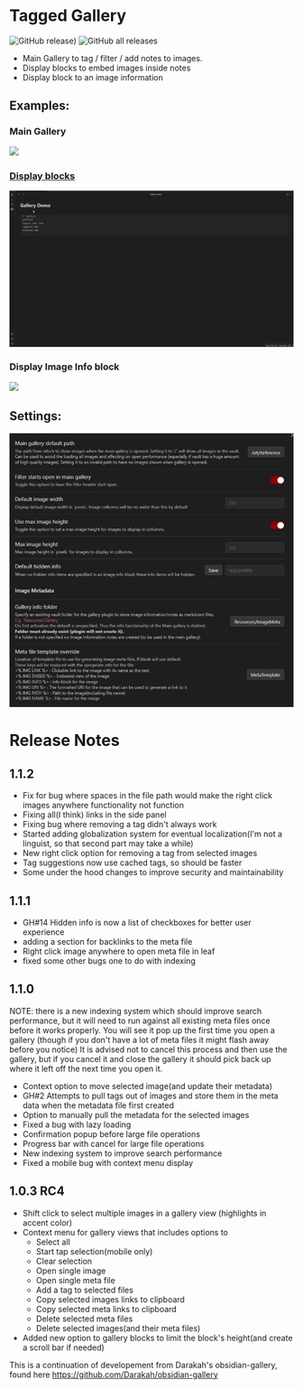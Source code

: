 # Tagged Gallery
![GitHub release)](https://img.shields.io/github/v/release/TomNCatz/obsidian-gallery)
![GitHub all releases](https://img.shields.io/github/downloads/TomNCatz/obsidian-gallery/total)

- Main Gallery to tag / filter / add notes to images.
- Display blocks to embed images inside notes
- Display block to an image information

## Examples:

### Main Gallery
![](https://raw.githubusercontent.com/TomNCatz/obsidian-gallery/main/docs/images/Example_main_gallery.gif)

### [Display blocks](docs/READEME_DisplayBlocks.md)

![](https://raw.githubusercontent.com/TomNCatz/obsidian-gallery/main/docs/images/Example_Display_Block.gif)

### Display Image Info block

![](https://raw.githubusercontent.com/TomNCatz/obsidian-gallery/main/docs/images/Example_Info_Block.gif)

## Settings:

![](https://raw.githubusercontent.com/TomNCatz/obsidian-gallery/main/docs/images/Gallery_Settings.png)


# Release Notes
## 1.1.2
 - Fix for bug where spaces in the file path would make the right click images anywhere functionality not function
 - Fixing all(I think) links in the side panel
 - Fixing bug where removing a tag didn't always work
 - Started adding globalization system for eventual localization(I'm not a linguist, so that second part may take a while)
 - New right click option for removing a tag from selected images
 - Tag suggestions now use cached tags, so should be faster
 - Some under the hood changes to improve security and maintainability

## 1.1.1
 - GH#14 Hidden info is now a list of checkboxes for better user experience
 - adding a section for backlinks to the meta file
 - Right click image anywhere to open meta file in leaf
 - fixed some other bugs one to do with indexing

## 1.1.0
NOTE: there is a new indexing system which should improve search performance, but it will need to run against all existing meta files once before it works properly. You will see it pop up the first time you open a gallery (though if you don't have a lot of meta files it might flash away before you notice) It is advised not to cancel this process and then use the gallery, but if you cancel it and close the gallery it should pick back up where it left off the next time you open it.
 - Context option to move selected image(and update their metadata)
 - GH#2 Attempts to pull tags out of images and store them in the meta data when the metadata file first created
 - Option to manually pull the metadata for the selected images
 - Fixed a bug with lazy loading
 - Confirmation popup before large file operations
 - Progress bar with cancel for large file operations
 - New indexing system to improve search performance
 - Fixed a mobile bug with context menu display

## 1.0.3 RC4
 - Shift click to select multiple images in a gallery view (highlights in accent color)
 - Context menu for gallery views that includes options to
	 - Select all
	 - Start tap selection(mobile only)
	 - Clear selection
	 - Open single image
	 - Open single meta file
	 - Add a tag to selected files
	 - Copy selected images links to clipboard
	 - Copy selected meta links to clipboard
	 - Delete selected meta files
	 - Delete selected images(and their meta files)
 - Added new option to gallery blocks to limit the block's height(and create a scroll bar if needed)

This is a continuation of developement from Darakah's obsidian-gallery, found here https://github.com/Darakah/obsidian-gallery
